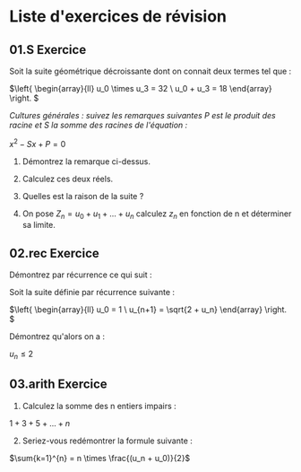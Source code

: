 # Liste d'exercices de révision

## 01.S Exercice

Soit la suite géométrique décroissante dont on connait deux termes tel que :

$\left\{
    \begin{array}{ll}
       u_0 \times u_3 = 32 \\
        u_0 + u_3 = 18
    \end{array}
\right.
$

*Cultures générales : suivez les remarques suivantes P est le produit des racine et S la somme des racines de l'équation :*

$x^2 - Sx + P = 0$

1. Démontrez la remarque ci-dessus.

2. Calculez ces deux réels.

3. Quelles est la raison de la suite ?

4. On pose $Z_n = u_0 + u_1 + ... + u_n$ calculez $z_n$ en fonction de n et déterminer sa limite.

## 02.rec Exercice

Démontrez par récurrence ce qui suit :

Soit la suite définie par récurrence suivante :

$\left\{
    \begin{array}{ll}
       u_0 = 1 \\
        u_{n+1} = \sqrt{2 + u_n}
    \end{array}
\right.
$

Démontrez qu'alors on a :

$u_n \leq 2$

## 03.arith Exercice

1. Calculez la somme des n entiers impairs :

$1 + 3 + 5 + ... + n$

2. Seriez-vous redémontrer la formule suivante :

$\sum{k=1}^{n} = n \times \frac{(u_n + u_0)}{2}$
